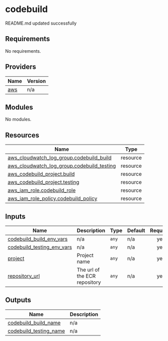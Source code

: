 # codebuild

<!-- BEGINNING OF PRE-COMMIT-TERRAFORM DOCS HOOK -->
README.md updated successfully
<!-- END OF PRE-COMMIT-TERRAFORM DOCS HOOK -->

<!-- BEGIN_TF_DOCS -->
## Requirements

No requirements.

## Providers

| Name | Version |
|------|---------|
| <a name="provider_aws"></a> [aws](#provider\_aws) | n/a |

## Modules

No modules.

## Resources

| Name | Type |
|------|------|
| [aws_cloudwatch_log_group.codebuild_build](https://registry.terraform.io/providers/hashicorp/aws/latest/docs/resources/cloudwatch_log_group) | resource |
| [aws_cloudwatch_log_group.codebuild_testing](https://registry.terraform.io/providers/hashicorp/aws/latest/docs/resources/cloudwatch_log_group) | resource |
| [aws_codebuild_project.build](https://registry.terraform.io/providers/hashicorp/aws/latest/docs/resources/codebuild_project) | resource |
| [aws_codebuild_project.testing](https://registry.terraform.io/providers/hashicorp/aws/latest/docs/resources/codebuild_project) | resource |
| [aws_iam_role.codebuild_role](https://registry.terraform.io/providers/hashicorp/aws/latest/docs/resources/iam_role) | resource |
| [aws_iam_role_policy.codebuild_policy](https://registry.terraform.io/providers/hashicorp/aws/latest/docs/resources/iam_role_policy) | resource |

## Inputs

| Name | Description | Type | Default | Required |
|------|-------------|------|---------|:--------:|
| <a name="input_codebuild_build_env_vars"></a> [codebuild\_build\_env\_vars](#input\_codebuild\_build\_env\_vars) | n/a | `any` | n/a | yes |
| <a name="input_codebuild_testing_env_vars"></a> [codebuild\_testing\_env\_vars](#input\_codebuild\_testing\_env\_vars) | n/a | `any` | n/a | yes |
| <a name="input_project"></a> [project](#input\_project) | Project name | `any` | n/a | yes |
| <a name="input_repository_url"></a> [repository\_url](#input\_repository\_url) | The url of the ECR repository | `any` | n/a | yes |

## Outputs

| Name | Description |
|------|-------------|
| <a name="output_codebuild_build_name"></a> [codebuild\_build\_name](#output\_codebuild\_build\_name) | n/a |
| <a name="output_codebuild_testing_name"></a> [codebuild\_testing\_name](#output\_codebuild\_testing\_name) | n/a |
<!-- END_TF_DOCS -->
